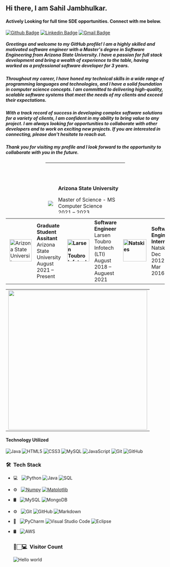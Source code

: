 ## Hi there, I am Sahil Jambhulkar.
#### Actively Looking for full time SDE opportunities. Connect with me below.
[![Github Badge](https://img.shields.io/badge/-Github-000?style=flat-square&logo=Github&logoColor=white&link=link_do_seu_perfil_no_github)](https://github.com/Sahil-Jambhulkar)
[![Linkedin Badge](https://img.shields.io/badge/-LinkedIn-blue?style=flat-square&logo=Linkedin&logoColor=white&link=link_do_seu_perfil_no_linkedin)](https://www.linkedin.com/in/sahil-jambhulkar/)
[![Gmail Badge](https://img.shields.io/badge/-Gmail-c14438?style=flat-square&logo=Gmail&logoColor=white&link=mailto:seu_email)](mailto:sjambhu1@asu.edu)

##### Greetings and welcome to my GitHub profile! I am a highly skilled and motivated software engineer with a Master's degree in Software Engineering from Arizona State University. I have a passion for full stack development and bring a wealth of experience to the table, having worked as a professional software developer for 3 years. 

##### Throughout my career, I have honed my technical skills in a wide range of programming languages and technologies, and I have a solid foundation in computer science concepts. I am committed to delivering high-quality, scalable software systems that meet the needs of my clients and exceed their expectations. 

##### With a track record of success in developing complex software solutions for a variety of clients, I am confident in my ability to bring value to any project. I am always looking for opportunities to collaborate with other developers and to work on exciting new projects. If you are interested in connecting, please don't hesitate to reach out. 

##### Thank you for visiting my profile and I look forward to the opportunity to collaborate with you in the future.
<center>
<table style="width: 50%; margin-left: auto; margin-right: auto; height: 160px;">
<tbody>
<tr>
<td style="width: 145px;"><br />
<p><img src="https://media-exp1.licdn.com/dms/image/C4E0BAQHGiYb0DHKo8g/company-logo_100_100/0?e=1607558400&amp;v=beta&amp;t=fg_ZTLw_1snlgPeliQBAQwikyII7jZ5o623Ge6yW-sc" /></p>
</td>
<td style="white-space: nowrap; width: 240px;">
<p><strong>Arizona State University</strong></p>
<p>Master of Science - MS<br />Computer Science<br />2021 &ndash; 2023</p>
</td>
<td style="width: 262px; text-align: left;">
<ul>
<li>3 Years Software Development Experience</li>
<li>Machine Learning</li>
<li>Python, Java, Distributed Systems</li>
</ul>
</td>
<td style="width: 262px; text-align: center;"><table style="height: 137px;" width="143">
<tbody>
<tr>
<td style="width: 133px;"><a href="https://drive.google.com/file/d/16myxM1GLS19O4HArHk781QZ-jLjEswFB/view?usp=sharing"><img class="n3VNCb" style="width: 42px; height: 42px; margin: 21.2px 0px;" src="https://static.thenounproject.com/png/19028-200.png" width="75px" /></a></td>
</tr>
<tr>
<td style="width: 133px;">Download <br />Resume</td>
</tr>
</tbody>
</table></td>
</tr>
</tbody>
</table>
</center>

<center>
<table style="border-collapse: collapse;" cellpadding="0">
<tbody>
<tr>
<td width="10%">&nbsp;<img src="https://media-exp1.licdn.com/dms/image/C4E0BAQFCi4JeKQHixw/company-logo_100_100/0?e=1607558400&amp;v=beta&amp;t=ctDOqUSuXJ8wSaetymucFNpd7G4ch_y9JbdwbvdSj0A" alt="Arizona State University" width="70" height="70" /></td>

 
  <td width="27%"><strong>Graduate Student Assitant</strong><br />Arizona State University<br />August 2021 &ndash; Present</td>
<td width="10%"><strong>&nbsp;<img src="https://media-exp1.licdn.com/dms/image/C560BAQGhfqdEXVWVYQ/company-logo_100_100/0?e=1607558400&amp;v=beta&amp;t=H772mv3UWdPFdIXxC4qTdD--hoUJBIGY5TAuLp9D_2k" alt="Larsen Toubro Infotech (LTI)" width="70" height="70" /></strong></td>
<td width="23%">
<strong>Software Engineer</strong><br />Larsen Toubro Infotech (LTI)<br />August 2018 &ndash; Auguest 2021
</td>
<td width="10%"><strong>&nbsp;<img src="https://media-exp1.licdn.com/dms/image/C4E0BAQGfKOtAsJ7gOQ/company-logo_100_100/0?e=1607558400&amp;v=beta&amp;t=6K7DOcoRKZXpcna3kDlt3tr1XaNduZBLi2pAkismDzM" alt="Natskies" width="74" height="70" /></strong></td>
<td width="23%"><strong>Software Engineer Intern</strong><br />Natskies<br />Dec 2012 &ndash; Mar 2016</td>
</tr>
</tbody>
</table>
</center>
<center>
<table>
  <tr>
      <td><img width="440px"  align="center" src="https://github-readme-stats.vercel.app/api?username=Sahil-Jambhulkar&show_icons=truea&layout=compact&theme=tokyonight" /></td>
  </tr>  
</table>
</center>

#### Technology Utilized
![Java](https://img.shields.io/badge/-java-E34A86?style=flat-square&logo=java)
![HTML5](https://img.shields.io/badge/-HTML5-E34F26?style=flat-square&logo=html5&logoColor=white)
![CSS3](https://img.shields.io/badge/-CSS3-1572B6?style=flat-square&logo=css3)
![MySQL](https://img.shields.io/badge/-MySQL-5BB8FF?style=flat-square&logo=mysql)
![JavaScript](https://img.shields.io/badge/-JavaScript-black?style=flat-square&logo=javascript)
![Git](https://img.shields.io/badge/-Git-black?style=flat-square&logo=git)
![GitHub](https://img.shields.io/badge/-GitHub-181717?style=flat-square&logo=github)


<h3> 🛠 &nbsp;Tech Stack</h3>

- 💻 &nbsp;
  ![Python](https://img.shields.io/badge/-Python-333333?style=flat&logo=python)
  ![Java](https://img.shields.io/badge/-Java-333333?style=flat&logo=Java&logoColor=007396)
  ![SQL](https://img.shields.io/badge/-SQL-333333?style=flat&logo=MySQL)
- ⚙️ &nbsp;
  [![Numpy](https://img.shields.io/badge/-Numpy-lightgray?style=flat&logo=Numpy&logoColor=white&link=https://github.com/Quananhle/Python-AWS-TradingAI)](https://github.com/Quananhle/Python-AWS-TradingAI)
  [![Matplotlib](https://img.shields.io/badge/-Matplotlib-black?style=flat&logo=Matplotlib&logoColor=white&link=https://github.com/Quananhle/Python-AWS-TradingAI)](https://github.com/Quananhle/Python-AWS-TradingAI)
- 🛢 &nbsp;
![MySQL](https://img.shields.io/badge/-MySQL-333333?style=flat&logo=mysql)
  ![MongoDB](https://img.shields.io/badge/-MongoDB-333333?style=flat&logo=mongodb)
- ⚙️ &nbsp;
  ![Git](https://img.shields.io/badge/-Git-333333?style=flat&logo=git)
  ![GitHub](https://img.shields.io/badge/-GitHub-333333?style=flat&logo=github)
  ![Markdown](https://img.shields.io/badge/-Markdown-333333?style=flat&logo=markdown)
- 🔧 &nbsp;
  ![PyCharm](https://img.shields.io/badge/-PyCharm-333333?style=flat&logo=PyCharm-ide&logoColor=2C2255)
  ![Visual Studio Code](https://img.shields.io/badge/-Visual%20Studio%20Code-333333?style=flat&logo=visual-studio-code&logoColor=007ACC)
  ![Eclipse](https://img.shields.io/badge/-Eclipse-333333?style=flat&logo=eclipse-ide&logoColor=2C2255)
 
- 🛢 &nbsp;
  ![AWS](http://img.shields.io/badge/-AWS-333333?style=flat&logo=Amazon-aws&logoColor=cyan)
  
  <h3> 👀🏻‍💻 &nbsp;Visitor Count </h3>
  <img src="https://profile-counter.glitch.me/Sahil-Jambhulkar/count.svg" alt="Hello world" />
  


